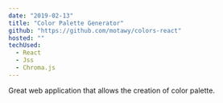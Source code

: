 ```yaml
---
date: "2019-02-13"
title: "Color Palette Generator"
github: "https://github.com/motawy/colors-react"
hosted: ""
techUsed:
  - React
  - Jss
  - Chroma.js
---
```


Great web application that allows the creation of color palette.
